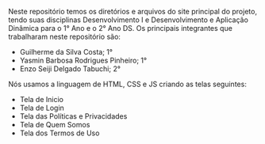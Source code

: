 Neste repositório temos os diretórios e arquivos do site principal do projeto, tendo suas disciplinas Desenvolvimento I e Desenvolvimento e Aplicação Dinâmica para o 1° Ano e o 2° Ano DS.
Os principais integrantes que trabalharam neste repositório são:
- Guilherme da Silva Costa; 1°
- Yasmin Barbosa Rodrigues Pinheiro; 1°
- Enzo Seiji Delgado Tabuchi; 2°

Nós usamos a linguagem de HTML, CSS e JS criando as telas seguintes:
- Tela de Inicio
- Tela de Login
- Tela das Políticas e Privacidades
- Tela de Quem Somos
- Tela dos Termos de Uso
